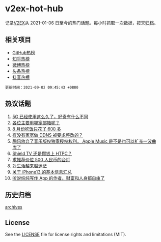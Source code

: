 # v2ex-hot-hub

 记录[V2EX](https://www.v2ex.com/)从 2021-01-06 日至今的热门话题。每小时抓取一次数据，按天[归档](archives)。
 
 ## 相关项目

- [GitHub热榜](https://github.com/snaildev/github-hot-hub)
- [知乎热榜](https://github.com/snaildev/zhihu-hot-hub)
- [微博热榜](https://github.com/snaildev/weibo-hot-hub)
- [头条热榜](https://github.com/snaildev/toutiao-hot-hub)
- [抖音热榜](https://github.com/snaildev/douyin-hot-hub)


 `更新时间：2021-09-02 09:45:43 +0800`

## 热议话题

1. [5G 已经使用这么久了，好奇有什么不同](https://www.v2ex.com/t/799240)
1. [各位主要用哪家邮箱呢？](https://www.v2ex.com/t/799255)
1. [8 月份吃饭只花了 600 多](https://www.v2ex.com/t/799270)
1. [有没有家宽做 DDNS 被要求整改的？](https://www.v2ex.com/t/799340)
1. [腾讯放弃了音乐版权独家授权权利， Apple Music 是不是也可以扩充一波曲库了](https://www.v2ex.com/t/799200)
1. [Shield TV 还是攒钱上 HTPC？](https://www.v2ex.com/t/799280)
1. [求推荐价位 500 人民币的台灯](https://www.v2ex.com/t/799202)
1. [对生活越来越迷茫](https://www.v2ex.com/t/799245)
1. [关于 iPhone13 的基本信息汇总](https://www.v2ex.com/t/799194)
1. [听说纯纯写作 App 的作者，财富和人身都自由了](https://www.v2ex.com/t/799356)

## 历史归档

[archives](archives)

## License

See the [LICENSE](LICENSE) file for license rights and limitations (MIT).
